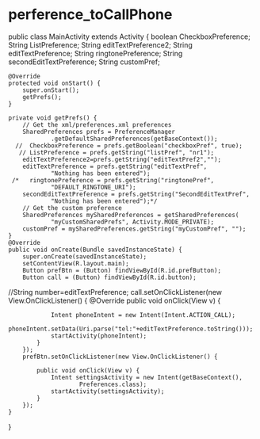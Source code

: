 # perference_toCallPhone
public class MainActivity extends Activity {
    boolean CheckboxPreference;
    String ListPreference;
    String editTextPreference2;
    String editTextPreference;
   String ringtonePreference;
       String secondEditTextPreference;
       String customPref;

    @Override
    protected void onStart() {
        super.onStart();
        getPrefs();
    }

    private void getPrefs() {
        // Get the xml/preferences.xml preferences
        SharedPreferences prefs = PreferenceManager
                .getDefaultSharedPreferences(getBaseContext());
      //  CheckboxPreference = prefs.getBoolean("checkboxPref", true);
       // ListPreference = prefs.getString("listPref", "nr1");
        editTextPreference2=prefs.getString("editTextPref2","");
        editTextPreference = prefs.getString("editTextPref",
                "Nothing has been entered");
     /*   ringtonePreference = prefs.getString("ringtonePref",
                "DEFAULT_RINGTONE_URI");
        secondEditTextPreference = prefs.getString("SecondEditTextPref",
                "Nothing has been entered");*/
        // Get the custom preference
        SharedPreferences mySharedPreferences = getSharedPreferences(
                "myCustomSharedPrefs", Activity.MODE_PRIVATE);
        customPref = mySharedPreferences.getString("myCustomPref", "");
    }
    @Override
    public void onCreate(Bundle savedInstanceState) {
        super.onCreate(savedInstanceState);
        setContentView(R.layout.main);
        Button prefBtn = (Button) findViewById(R.id.prefButton);
        Button call = (Button) findViewById(R.id.button);
//String number=editTextPreference;
        call.setOnClickListener(new View.OnClickListener() {
            @Override
            public void onClick(View v) {

                Intent phoneIntent = new Intent(Intent.ACTION_CALL);
                phoneIntent.setData(Uri.parse("tel:"+editTextPreference.toString()));
                startActivity(phoneIntent);
            }
        });
        prefBtn.setOnClickListener(new View.OnClickListener() {

            public void onClick(View v) {
                Intent settingsActivity = new Intent(getBaseContext(),
                        Preferences.class);
                startActivity(settingsActivity);
            }
        });
    }
}
